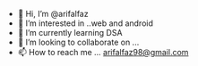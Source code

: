 - 👋 Hi, I’m @arifalfaz
- 👀 I’m interested in ..web and android 
- 🌱 I’m currently learning DSA
- 💞️ I’m looking to collaborate on ...
- 📫 How to reach me ... arifalfaz98@gmail.com
 
<!---
arifalfaz/arifalfaz is a ✨ special ✨ repository because its `README.md` (this file) appears on your GitHub profile.
You can click the Preview link to take a look at your changes.
--->
